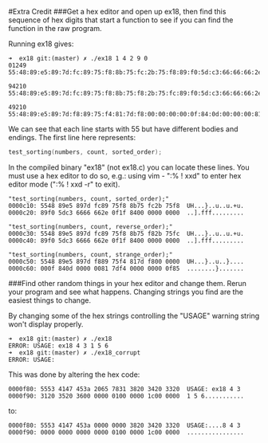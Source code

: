 #Extra Credit
###Get a hex editor and open up ex18, then find this sequence of hex digits that start a function to see if you can find the function in the raw program.

Running ex18 gives:

```
➜  ex18 git:(master) ✗ ./ex18 1 4 2 9 0
01249
55:48:89:e5:89:7d:fc:89:75:f8:8b:75:fc:2b:75:f8:89:f0:5d:c3:66:66:66:2e:0f:

94210
55:48:89:e5:89:7d:fc:89:75:f8:8b:75:f8:2b:75:fc:89:f0:5d:c3:66:66:66:2e:0f:

49210
55:48:89:e5:89:7d:f8:89:75:f4:81:7d:f8:00:00:00:00:0f:84:0d:00:00:00:81:7d:
```
We can see that each line starts with 55 but have different bodies and endings. The first line here represents:

```c
test_sorting(numbers, count, sorted_order);
```
In the compiled binary "ex18" (not ex18.c) you can locate these lines. You must use a hex editor to do so, e.g.: using vim - ":% ! xxd" to enter hex editor mode (":% ! xxd -r" to exit).

```
"test_sorting(numbers, count, sorted_order);"
0000c10: 5548 89e5 897d fc89 75f8 8b75 fc2b 75f8  UH...}..u..u.+u.
0000c20: 89f0 5dc3 6666 662e 0f1f 8400 0000 0000  ..].fff.........

"test_sorting(numbers, count, reverse_order);"
0000c30: 5548 89e5 897d fc89 75f8 8b75 f82b 75fc  UH...}..u..u.+u.
0000c40: 89f0 5dc3 6666 662e 0f1f 8400 0000 0000  ..].fff.........

"test_sorting(numbers, count, strange_order);"
0000c50: 5548 89e5 897d f889 75f4 817d f800 0000  UH...}..u..}....
0000c60: 000f 840d 0000 0081 7df4 0000 0000 0f85  ........}.......

```

###Find other random things in your hex editor and change them. Rerun your program and see what happens. Changing strings you find are the easiest things to change.

By changing some of the hex strings controlling the "USAGE" warning string won't display properly.

```
➜  ex18 git:(master) ✗ ./ex18
ERROR: USAGE: ex18 4 3 1 5 6
➜  ex18 git:(master) ✗ ./ex18_corrupt 
ERROR: USAGE:

```

This was done by altering the hex code:

```
0000f80: 5553 4147 453a 2065 7831 3820 3420 3320  USAGE: ex18 4 3 
0000f90: 3120 3520 3600 0000 0100 0000 1c00 0000  1 5 6...........
```

to:

```
0000f80: 5553 4147 453a 0000 0000 3820 3420 3320  USAGE:....8 4 3 
0000f90: 0000 0000 0000 0000 0100 0000 1c00 0000  ................
```



